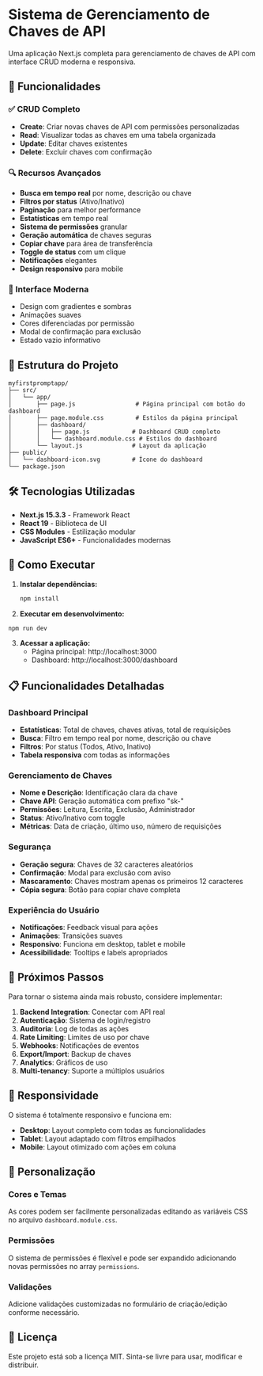 # Sistema de Gerenciamento de Chaves de API

Uma aplicação Next.js completa para gerenciamento de chaves de API com interface CRUD moderna e responsiva.

## 🚀 Funcionalidades

### ✅ CRUD Completo
- **Create**: Criar novas chaves de API com permissões personalizadas
- **Read**: Visualizar todas as chaves em uma tabela organizada
- **Update**: Editar chaves existentes
- **Delete**: Excluir chaves com confirmação

### 🔍 Recursos Avançados
- **Busca em tempo real** por nome, descrição ou chave
- **Filtros por status** (Ativo/Inativo)
- **Paginação** para melhor performance
- **Estatísticas** em tempo real
- **Sistema de permissões** granular
- **Geração automática** de chaves seguras
- **Copiar chave** para área de transferência
- **Toggle de status** com um clique
- **Notificações** elegantes
- **Design responsivo** para mobile

### 🎨 Interface Moderna
- Design com gradientes e sombras
- Animações suaves
- Cores diferenciadas por permissão
- Modal de confirmação para exclusão
- Estado vazio informativo

## 📁 Estrutura do Projeto

```
myfirstpromptapp/
├── src/
│   └── app/
│       ├── page.js                 # Página principal com botão do dashboard
│       ├── page.module.css         # Estilos da página principal
│       ├── dashboard/
│       │   ├── page.js            # Dashboard CRUD completo
│       │   └── dashboard.module.css # Estilos do dashboard
│       └── layout.js              # Layout da aplicação
├── public/
│   └── dashboard-icon.svg         # Ícone do dashboard
└── package.json
```

## 🛠️ Tecnologias Utilizadas

- **Next.js 15.3.3** - Framework React
- **React 19** - Biblioteca de UI
- **CSS Modules** - Estilização modular
- **JavaScript ES6+** - Funcionalidades modernas

## 🚀 Como Executar

1. **Instalar dependências:**
   ```bash
   npm install
   ```

2. **Executar em desenvolvimento:**
```bash
npm run dev
   ```

3. **Acessar a aplicação:**
   - Página principal: http://localhost:3000
   - Dashboard: http://localhost:3000/dashboard

## 📋 Funcionalidades Detalhadas

### Dashboard Principal
- **Estatísticas**: Total de chaves, chaves ativas, total de requisições
- **Busca**: Filtro em tempo real por nome, descrição ou chave
- **Filtros**: Por status (Todos, Ativo, Inativo)
- **Tabela responsiva** com todas as informações

### Gerenciamento de Chaves
- **Nome e Descrição**: Identificação clara da chave
- **Chave API**: Geração automática com prefixo "sk-"
- **Permissões**: Leitura, Escrita, Exclusão, Administrador
- **Status**: Ativo/Inativo com toggle
- **Métricas**: Data de criação, último uso, número de requisições

### Segurança
- **Geração segura**: Chaves de 32 caracteres aleatórios
- **Confirmação**: Modal para exclusão com aviso
- **Mascaramento**: Chaves mostram apenas os primeiros 12 caracteres
- **Cópia segura**: Botão para copiar chave completa

### Experiência do Usuário
- **Notificações**: Feedback visual para ações
- **Animações**: Transições suaves
- **Responsivo**: Funciona em desktop, tablet e mobile
- **Acessibilidade**: Tooltips e labels apropriados

## 🎯 Próximos Passos

Para tornar o sistema ainda mais robusto, considere implementar:

1. **Backend Integration**: Conectar com API real
2. **Autenticação**: Sistema de login/registro
3. **Auditoria**: Log de todas as ações
4. **Rate Limiting**: Limites de uso por chave
5. **Webhooks**: Notificações de eventos
6. **Export/Import**: Backup de chaves
7. **Analytics**: Gráficos de uso
8. **Multi-tenancy**: Suporte a múltiplos usuários

## 📱 Responsividade

O sistema é totalmente responsivo e funciona em:
- **Desktop**: Layout completo com todas as funcionalidades
- **Tablet**: Layout adaptado com filtros empilhados
- **Mobile**: Layout otimizado com ações em coluna

## 🔧 Personalização

### Cores e Temas
As cores podem ser facilmente personalizadas editando as variáveis CSS no arquivo `dashboard.module.css`.

### Permissões
O sistema de permissões é flexível e pode ser expandido adicionando novas permissões no array `permissions`.

### Validações
Adicione validações customizadas no formulário de criação/edição conforme necessário.

## 📄 Licença

Este projeto está sob a licença MIT. Sinta-se livre para usar, modificar e distribuir.
